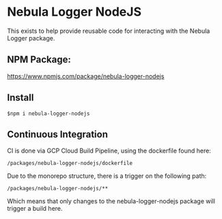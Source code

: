 # Nebula Logger NodeJS
This exists to help provide reusable code for interacting with the Nebula Logger package.

## NPM Package:
https://www.npmjs.com/package/nebula-logger-nodejs

## Install
```$npm i nebula-logger-nodejs```

## Continuous Integration
CI is done via GCP Cloud Build Pipeline, using the dockerfile found here:

`/packages/nebula-logger-nodejs/dockerfile`

Due to the monorepo structure, there is a trigger on the following path:

`/packages/nebula-logger-nodejs/**` 

Which means that only changes to the nebula-logger-nodejs package will trigger a build here.